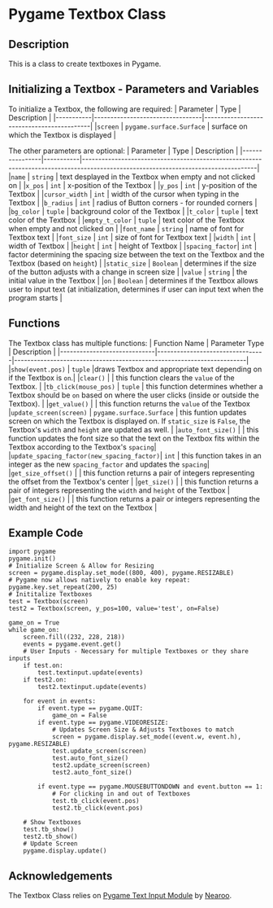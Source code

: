 # Pygame Textbox Class
## Description
This is a class to create textboxes in Pygame.

## Initializing a Textbox - Parameters and Variables
To initialize a Textbox, the following are required:
| Parameter | Type                            | Description                               |
|-----------|---------------------------------|-------------------------------------------|
|`screen`   | `pygame.surface.Surface`        | surface on which the Textbox is displayed |

The other parameters are optional:
| Parameter      | Type      | Description                                                                                                                       |
|----------------|-----------|-----------------------------------------------------------------------------------------------------------------------------------|
|`name`          | `string`  | text desplayed in the Textbox when empty and not clicked on                                                                       |
|`x_pos`         | `int`     | x-position of the Textbox                                                                                                         |
|`y_pos`         | `int`     | y-position of the Textbox                                                                                                         |
|`cursor_width`  | `int`     | width of the cursor when typing in the Textbox                                                                                    |
|`b_radius`      | `int`     | radius of Button corners - for rounded corners                                                                                    |
|`bg_color`      | `tuple`   | background color of the Textbox                                                                                                   |
|`t_color`       | `tuple`   | text color of the Textbox                                                                                                         |
|`empty_t_color` | `tuple`   | text color of the Textbox when empty and not clicked on                                                                           |
|`font_name`     | `string`  | name of font for Textbox text                                                                                                     |
|`font_size`     | `int`     | size of font for Textbox text                                                                                                     |
|`width`         | `int`     | width of Textbox                                                                                                                  |
|`height`        | `int`     | height of Textbox                                                                                                                 |
|`spacing_factor`| `int`     | factor determining the spacing size between the text on the Textbox and the Textbox (based on `height`)                           |
|`static_size`   | `Boolean` | determines if the size of the button adjusts with a change in screen size                                                         |
|`value`         | `string`  | the initial value in the Textbox                                                                                                  |
|`on`            | `Boolean` | determines if the Textbox allows user to input text (at initialization, determines if user can input text when the program starts |

## Functions
The Textbox class has multiple functions:
| Function Name               | Parameter Type                  | Description                                                           |
|-----------------------------|---------------------------------|-----------------------------------------------------------------------|
|`show(event.pos)`            | `tuple`                         |draws Textbox and appropriate text depending on if the Textbox is `on`.|
|`clear()`                    |                                 | this function clears the `value` of the Textbox.                      |
|`tb_click(mouse_pos)`        | `tuple`                         | this function determines whether a Textbox should be `on` based on where the user clicks (inside or outside the Textbox). |
|`get_value()`                |                                 | this function returns the `value` of the Textbox
|`update_screen(screen)`      | `pygame.surface.Surface`        | this funtion updates screen on which the Textbox is displayed on. If `static_size` is `False`, the Textbox's `width` and `height` are updated as well. |
|`auto_font_size()`           |                                 | this function updates the font size so that the text on the Textbox fits within the Textbox according to the Textbox's `spacing`|
|`update_spacing_factor(new_spacing_factor)`| `int`                           | this function takes in an integer as the new `spacing_factor` and updates the `spacing`|
|`get_size_offset()`          |                                 | this function returns a pair of integers representing the offset from the Textbox's center |
|`get_size()`                 |                                 | this function returns a pair of integers representing the `width` and `height` of the Textbox |
|`get_font_size()`            |                                 | this function returns a pair or integers representing the width and height of the text on the Textbox |


## Example Code
```
import pygame
pygame.init()
# Initialize Screen & Allow for Resizing
screen = pygame.display.set_mode((800, 400), pygame.RESIZABLE)
# Pygame now allows natively to enable key repeat:
pygame.key.set_repeat(200, 25)
# Inititalize Textboxes
test = Textbox(screen)
test2 = Textbox(screen, y_pos=100, value='test', on=False)

game_on = True
while game_on:
    screen.fill((232, 228, 218))
    events = pygame.event.get()
    # User Inputs - Necessary for multiple Textboxes or they share inputs
    if test.on:
        test.textinput.update(events)
    if test2.on:
        test2.textinput.update(events)

    for event in events:
        if event.type == pygame.QUIT:
            game_on = False
        if event.type == pygame.VIDEORESIZE:
            # Updates Screen Size & Adjusts Textboxes to match
            screen = pygame.display.set_mode((event.w, event.h), pygame.RESIZABLE)
            test.update_screen(screen)
            test.auto_font_size()
            test2.update_screen(screen)
            test2.auto_font_size()

        if event.type == pygame.MOUSEBUTTONDOWN and event.button == 1:
            # For clicking in and out of Textboxes
            test.tb_click(event.pos)
            test2.tb_click(event.pos)

    # Show Textboxes
    test.tb_show()
    test2.tb_show()
    # Update Screen
    pygame.display.update()
```

## Acknowledgements
The Textbox Class relies on [Pygame Text Input Module](https://github.com/Nearoo/pygame-text-input) by [Nearoo](https://github.com/Nearoo/).
